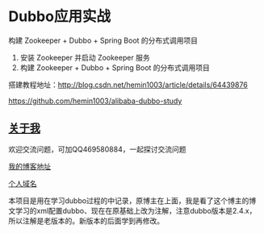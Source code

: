 # Dubbo应用实战

构建 Zookeeper + Dubbo + Spring Boot 的分布式调用项目

1. 安装 Zookeeper 并启动 Zookeeper 服务
2. 构建 Zookeeper + Dubbo + Spring Boot 的分布式调用项目

搭建教程地址：http://blog.csdn.net/hemin1003/article/details/64439876



https://github.com/hemin1003/alibaba-dubbo-study


## [关于我](http://heminit.com/about/)

欢迎交流问题，可加QQ469580884，一起探讨交流问题

[我的博客地址](http://blog.csdn.net/hemin1003)

[个人域名](http://heminit.com)


本项目是用在学习dubbo过程的中记录，原博主在上面，我是看了这个博主的博文学习的xml配置dubbo、现在在原基础上改为注解，注意dubbo版本是2.4.x，所以注解是老版本的。新版本的后面学到再修改。
